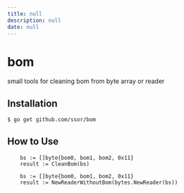 ```yaml
---
title: null
description: null
date: null
---
```


# bom

small tools for cleaning bom from byte array or reader

## Installation

```sh
$ go get github.com/ssor/bom
```

## How to Use

```
	bs := []byte{bom0, bom1, bom2, 0x11}
	result := CleanBom(bs)
```

```
	bs := []byte{bom0, bom1, bom2, 0x11}
	result := NewReaderWithoutBom(bytes.NewReader(bs))

```

